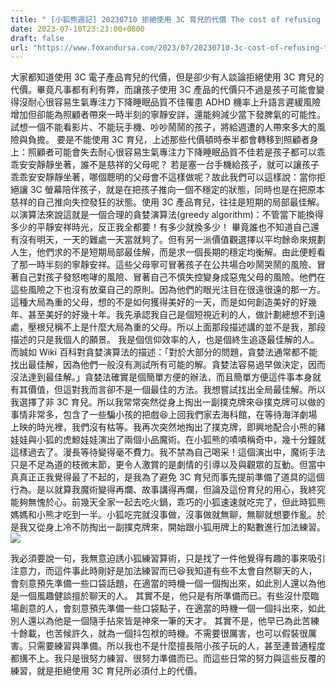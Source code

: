 ```yaml
---
title: " [小狐熊週記] 20230710 拒絕使用 3C 育兒的代價 The cost of refusing to use the 3Cs parenting"
date: 2023-07-10T23:23:00+0800
draft: false
url: "https://www.foxandursa.com/2023/07/20230710-3c-cost-of-refusing-to-use-3cs.html"
---
```


大家都知道使用 3C 電子產品育兒的代價，但是卻少有人談論拒絕使用 3C 育兒的代價。畢竟凡事都有利有弊，而讓孩子使用 3C 產品的代價只不過是孩子可能會變得沒耐心很容易生氣專注力下降睡眠品質不佳罹患 ADHD 機率上升語言遲緩風險增加但卻能為照顧者帶來一時半刻的寧靜安詳，還能夠減少當下發脾氣的可能性。試想一個不能看影片、不能玩手機、吵吵鬧鬧的孩子，將給週遭的人帶來多大的風險與負擔。 要是不能使用 3C 育兒，上述那些代價頓時泰半都會轉移到照顧者身上：照顧者可能會失去耐心很容易生氣專注力下降睡眠品質不佳若是孩子都可以乖乖安安靜靜坐著，誰不是慈祥的父母呢？
若是塞一台手機給孩子，就可以讓孩子乖乖安安靜靜坐著，哪個聰明的父母會不這樣做呢？故此我們可以這樣說：當你拒絕讓 3C 螢幕陪伴孩子，就是在把孩子推向一個不穩定的狀態，同時也是在把原本慈祥的自己推向失控發狂的狀態。使用 3C 產品育兒，往往是短期的局部最佳解。以演算法來說這就是一個合理的貪婪演算法(greedy algorithm)：不管當下能換得多少的平靜安祥時光，反正我全都要！有多少就換多少！ 畢竟誰也不知道自己還有沒有明天，一天的難處一天當就夠了。但有另一派價值觀選擇以平均餘命來規劃人生，他們求的不是短期局部最佳解，而是求一個長期的穩定均衡解。由此便輕看了那一時半刻的寧靜安祥。這些父母寧可冒著孩子在公共場合吵鬧哭鬧的風險、冒著自己對孩子發怒咆哮的風險、冒著自己不慎失控變身成惡鬼父母的風險。他們在這些風險之下也沒有放棄自己的原則。因為他們的眼光注目在很遠很遠的那一方。這種大局為重的父母，想的不是如何獲得美好的一天，而是如何創造美好的好幾年、甚至美好的好幾十年。我先承認我自己是個短視近利的人，做計劃總想不到遠處，壓根兒稱不上是什麼大局為重的父母。所以上面那段描述講的並不是我，那段描述的只是我個人的願景。
我是個信仰效率的人，也是個終生追逐最佳解的人。而誠如 Wiki 百科對貪婪演算法的描述：「對於大部分的問題，貪婪法通常都不能找出最佳解，因為他們一般沒有測試所有可能的解。貪婪法容易過早做決定，因而沒法達到最佳解。」貪婪法確實是個簡單方便的辦法，而且簡單方便這件事本身就有其價值，但這對我而言卻不是一個最佳的方法。我想嘗試找出全局最佳解。所以我選擇了非 3C 育兒。所以我常常突然從身上掏出一副撲克牌來😆撲克牌可以做的事情非常多，包含了一些騙小孩的把戲😆上回我們家去海科館，在等待海洋劇場上映的時光裡，我們沒有枯等。我再次突然地掏出了撲克牌，即興地配合小熊的豬娃娃與小狐的虎鯨娃娃演出了兩個小品魔術。在小狐熊的嘖嘖稱奇中，幾十分鐘就這樣過去了。漫長等待變得毫不費力。我不禁為自己喝采！這個演出中，魔術手法只是不足為道的枝微末節，更令人激賞的是劇情的引導以及與觀眾的互動。但當中真真正正我覺得最了不起的，是我為了避免 3C 育兒而事先提前準備了道具的這個行為。是以就算我魔術變得再爛、故事講得再爛，但論及這份育兒的用心，我終究能夠無愧於心。前幾天全家一起去吃火鍋，乖巧的小狐速速就吃完了，但此時狐熊媽媽和小熊才吃到一半。小狐吃完就沒事做，沒事做就無聊，無聊就想要作亂。於是我又從身上冷不防掏出一副撲克牌來，開始跟小狐用牌上的點數進行加法練習。![]($https://blogger.googleusercontent.com/img/b/R29vZ2xl/AVvXsEiKJZIhCR9K3vcKK8PrNwv5noIn5wdhojFe6rbXWwkR9WK8o0jqX2Pg2fUcTYCdJHXTeaZAnweC0JfCabHNbo3eXqU7K_3Yeq9-ufZ-hZGGxpjwyB12uSr87g9UeXe_YkbHAPrbKgFbIYyy4dROTzOwsG0G9X11Mz121AH00rFMoFoNbEHK_NjsGXNtGSk/w301-h400/PXL_20230708_050152299.jpg)


我必須要說一句，我無意迫誘小狐練習算術，只是找了一件他覺得有趣的事來吸引注意力，而這件事此時剛好是加法練習而已😆我知道有些不太會自然聊天的人，會刻意預先準備一些口袋話題，在適當的時機一個一個掏出來，如此別人還以為他是一個風趣健談擅於聊天的人。
其實不是，他只是有所準備而已。有些沒什麼臨場創意的人，會刻意預先準備一些口袋點子，在適當的時機一個一個抖出來，如此別人還以為他是一個隨手拈來皆是神來一筆的天才。
其實不是，他早已為此苦練十餘載，也苦候許久，就為一個抖包袱的時機。不需要很厲害，也可以假裝很厲害。只需要練習與準備。所以我也不是什麼擅長陪小孩子玩的人，甚至連普通程度都搆不上。我只是很努力練習、很努力準備而已。而這些日常的努力與這些反覆的練習，就是拒絕使用 3C 育兒所必須付上的代價。 


